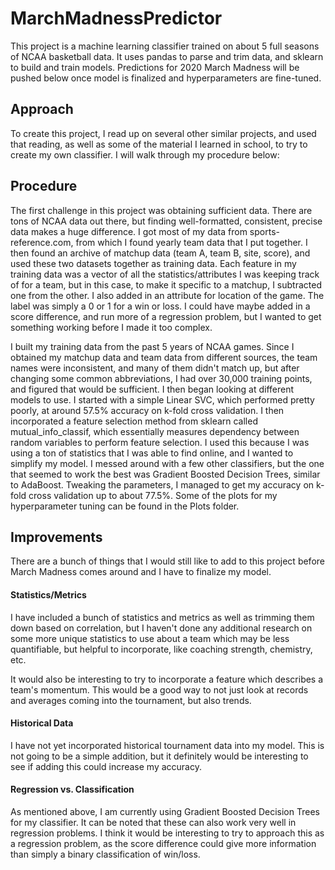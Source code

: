 # MarchMadnessPredictor
This project is a machine learning classifier trained on about 5 full seasons of NCAA basketball data. It uses pandas to parse and trim data, and sklearn to build and train models. Predictions for 2020 March Madness will be pushed below once model is finalized and hyperparameters are fine-tuned.

## Approach
To create this project, I read up on several other similar projects, and used that reading, as well as some of the material I learned in school, to try to create my own classifier. I will walk through my procedure below:

## Procedure
The first challenge in this project was obtaining sufficient data. There are tons of NCAA data out there, but finding well-formatted, consistent, precise data makes a huge difference. I got most of my data from sports-reference.com, from which I found yearly team data that I put together. I then found an archive of matchup data (team A, team B, site, score), and used these two datasets together as training data. Each feature in my training data was a vector of all the statistics/attributes I was keeping track of for a team, but in this case, to make it specific to a matchup, I subtracted one from the other. I also added in an attribute for location of the game. The label was simply a 0 or 1 for a win or loss. I could have maybe added in a score difference, and run more of a regression problem, but I wanted to get something working before I made it too complex.

I built my training data from the past 5 years of NCAA games. Since I obtained my matchup data and team data from different sources, the team names were inconsistent, and many of them didn't match up, but after changing some common abbreviations, I had over 30,000 training points, and figured that would be sufficient. I then began looking at different models to use. I started with a simple Linear SVC, which performed pretty poorly, at around 57.5% accuracy on k-fold cross validation. I then incorporated a feature selection method from sklearn called mutual_info_classif, which essentially measures dependency between random variables to perform feature selection. I used this because I was using a ton of statistics that I was able to find online, and I wanted to simplify my model. I messed around with a few other classifiers, but the one that seemed to work the best was Gradient Boosted Decision Trees, similar to AdaBoost. Tweaking the parameters, I managed to get my accuracy on k-fold cross validation up to about 77.5%. Some of the plots for my hyperparameter tuning can be found in the Plots folder.

## Improvements
There are a bunch of things that I would still like to add to this project before March Madness comes around and I have to finalize my model. 

#### Statistics/Metrics
I have included a bunch of statistics and metrics as well as trimming them down based on correlation, but I haven't done any additional research on some more unique statistics to use about a team which may be less quantifiable, but helpful to incorporate, like coaching strength, chemistry, etc.

It would also be interesting to try to incorporate a feature which describes a team's momentum. This would be a good way to not just look at records and averages coming into the tournament, but also trends.

#### Historical Data
I have not yet incorporated historical tournament data into my model. This is not going to be a simple addition, but it definitely would be interesting to see if adding this could increase my accuracy.

#### Regression vs. Classification
As mentioned above, I am currently using Gradient Boosted Decision Trees for my classifier. It can be noted that these can also work very well in regression problems. I think it would be interesting to try to approach this as a regression problem, as the score difference could give more information than simply a binary classification of win/loss.
